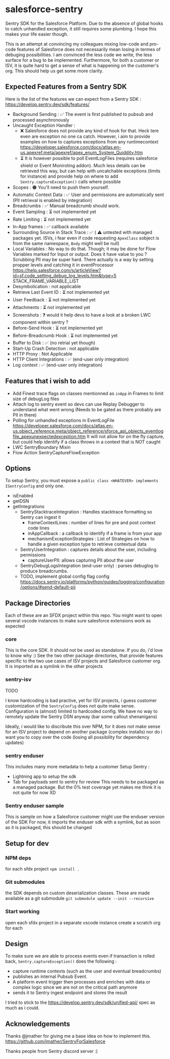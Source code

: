 # salesforce-sentry

Sentry SDK for the Salesforce Platform.
Due to the absence of global hooks to catch unhandled exception, it still requires some plumbing.
I hope this makes your life easier though.

This is an attempt at convincing my colleagues mixing low-code and pro-code features of Salesforce does not necessarily mean losing in termes of debuging possibilities.
I am convinced the less code we write, the less surface for a bug to be implemented.
Furthermore, for both a customer or ISV, it is quite hard to get a sense of what is happening on the customer's org.
This should help us get some more clarity.

## Expected Features from a Sentry SDK

Here is the list of the features we can expect from a Sentry SDK : https://develop.sentry.dev/sdk/features/

- Background Sending : ✅ The event is first published to pubsub and processed asynchronously
- Uncaught Exception Handler :
  - ❌ Salesforce does not provide any kind of hook for that. Heck tere even are exception no one ca catch. However, i aim to provide examples on how to captures exceptions from any runtimecontext https://developer.salesforce.com/docs/atlas.en-us.apexref.meta/apexref/apex_enum_System_Quiddity.htm
  - ⏳ It is however possible to poll EventLogFiles (requires salesforce shield or Event Moniroting addon). Much less details can be retrieved this way, but can help with uncatchable exceptions (limits for instance) and provide help on where to add `Sentry.captureException()` calls where possible
- Scopes : 🟠 You'll need to push them yourself.
- Automatic Context Data : ✅ User and permissions are automatically sent (PII retrieval is enabled by integration)
- Breadcrumbs : ✅ Manual breadcrumb should work.
- Event Sampling : ⏳ not implemented yet
- Rate Limiting : ⏳ not implemented yet
- In-App frames : ✅ callback available
- Surrounding Source in Stack Trace : ✅ ( ⚠️ untested with managed packages yet. ISVs, i fear even if code requesting `ApexClass` sobject is from the same namespace, `Body` might well be null)
- Local Variables : No way to do that. Though; it may be done for Flow Variables marked for Input or output. Does it have value to you ? Scrubbing PII may be super hard. There actually is a way by setting propper levels and catching it in eventProcessor https://help.salesforce.com/s/articleView?id=sf.code_setting_debug_log_levels.htm&type=5 STACK_FRAME_VARIABLE_LIST
- Desymbolication : not applicable
- Retrieve Last Event ID : ⏳ not implemented yet
- User Feedback : ⏳ not implemented yet
- Attachments : ⏳ not implemented yet
- Screenshots : ❓ would it help devs to have a look at a broken LWC component within sentry ?
- Before-Send Hook : ⏳ not implemented yet
- Before-Breadcrumb Hook : ⏳ not implemented yet
- Buffer to Disk : ✅ (no retrial yet though)
- Start-Up Crash Detection : not applicable
- HTTP Proxy : Not Applicable
- HTTP Client Integrations : ✅ (end-user only integration)
- Log context : ✅ (end-user only integration)

## Features that i wish to add

- Add Finest trace flags on classes mentionned as `inApp` in Frames to limit size of debugLog files
- Attach log to sentry event so devs can use Replay Debugger to understand what went wrong (Needs to be gated as there probably are PII in there)
- Polling for unhandled exceptions in EventLogFile https://developer.salesforce.com/docs/atlas.en-us.object_reference.meta/object_reference/sforce_api_objects_eventlogfile_apexunexpectedexception.htm It will not allow for on the fly capture, but could help identify if a class throws in a context that is NOT caught
- LWC SentryBoundary Mixin
- Flow Action SentryCaptureFlowException

## Options

To setup Sentry, you must expose a `public class <WHATEVER> implements ISentryConfig` and only one.

- isEnabled
- getDSN
- getIntegrations
  - SentryStacktraceIntegration : Handles stacktrace formatting so Sentry can ingest it
    - frameContextLines : number of lines for pre and post context code lines
    - inAppCallback : a callback to identify if a frame is from your app
    - mechanismExceptionStrategies : List of Strategies on how to handle a given exception type to retrieve contextual data
  - SentryUserIntegration : captures details about the user, including permissions
    - captureUserPII: allows capturing PII about the user
  - SentryDebugLogsIntegration (end-user only) : parses debuglog to produce breadcrumbs.
  - TODO, implement global config flag config https://docs.sentry.io/platforms/python/guides/logging/configuration/options/#send-default-pii

## Package Directories

Each of these are an SFDX project within this repo. You might want to open several vscode instances to make sure salesforce extensions work as expected

### core

This is the core SDK. It should not be used as standalone. If you do, i'd love to know why :)
See the two other package directories, that provide features specific to the two use cases of ISV projects and Salesforce customer org.
It is imported as a symlink in the other projects

### sentry-isv

TODO

I know hardcoding is bad practive, yet for ISV projects, i guess customer customization of the `SentryConfig` does not quite make sense.
Configuration is (almost) limited to hardcoded config.
We have no way to remotely update the Sentry DSN anyway (bar some callout shenanigans)

Ideally, i would like to discribute this over NPM, for it does not make sense for an ISV project to depend on another package (complex installs) nor do i want you to copy over the code (losing all possibility for dependency updates)

### sentry enduser

This includes many more metadata to help a customer Setup Sentry :

- Lightning app to setup the sdk
- Tab for payloads sent to sentry for review
  This needs to be packaged as a managed package. But the 0% test coverage yet makes me think it is not quite for now XD

### Sentry enduser sample

This is sample on how a Salesforce customer might use the enduser version of the SDK
For now, it imports the enduser sdk with a symlink, but as soon as it is packaged, this should be changed

## Setup for dev

### NPM deps

for each sfdx project
`npm install .`

### Git submodules

the SDK depends on custom deserialization classes.
These are made available as a git submodule
`git submodule update --init --recursive`

### Start working

open each sfdx project in a separate vscode instance
create a scratch org for each

## Design

To make sure we are able to process events even if transaction is rolled back, `Sentry.captureException()` does the following :

- capture runtime contexts (such as the user and eventual breadcrumbs)
- publishes an internal Pubsub Event.
- A platform event trigger then processes and enriches with data or complex logic since we are not on the critical path anymore
- sends it to Sentry ingest endpoint and stores the result

I tried to stick to the https://develop.sentry.dev/sdk/unified-api/ spec as much as i could.

## Acknowledgements

Thanks @jmather for giving me a base idea on how to implement this.
https://github.com/jmather/SentryForSalesforce

Thanks people from Sentry discord server :)
